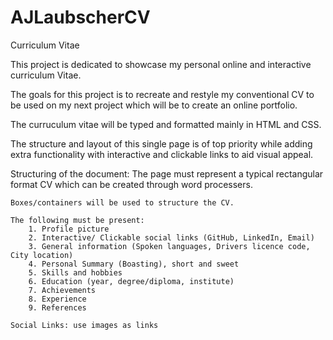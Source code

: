 # AJLaubscherCV
 Curriculum Vitae

 This project is dedicated to showcase my personal online and interactive curriculum Vitae.

 The goals for this project is to recreate and restyle my conventional CV to be used on my next project which will be to create an online portfolio.

 The curruculum vitae will be typed and formatted mainly in HTML and CSS.

The structure and layout of this single page is of top priority while adding extra functionality with interactive and clickable links to aid visual appeal.

Structuring of the document:
    The page must represent a typical rectangular format CV which can be created through word processers. 

    Boxes/containers will be used to structure the CV.

    The following must be present:
        1. Profile picture
        2. Interactive/ Clickable social links (GitHub, LinkedIn, Email)
        3. General information (Spoken languages, Drivers licence code, City location)
        4. Personal Summary (Boasting), short and sweet
        5. Skills and hobbies
        6. Education (year, degree/diploma, institute)
        7. Achievements
        8. Experience
        9. References

    Social Links: use images as links






 
